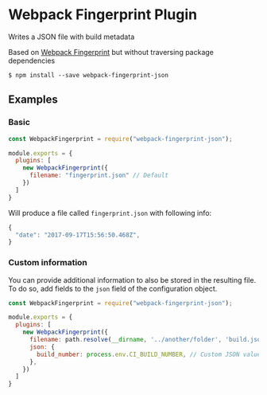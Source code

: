 Webpack Fingerprint Plugin
====================

Writes a JSON file with build metadata

Based on [Webpack Fingerprint](https://www.npmjs.com/package/webpack-fingerprint) but without traversing package dependencies

```
$ npm install --save webpack-fingerprint-json
```

## Examples

### Basic

```js
const WebpackFingerprint = require("webpack-fingerprint-json");

module.exports = {
  plugins: [    
    new WebpackFingerprint({
      filename: "fingerprint.json" // Default
    })
  ]
}
```

Will produce a file called `fingerprint.json` with following info:

```js
{
  "date": "2017-09-17T15:56:50.468Z",
}
```

### Custom information

You can provide additional information to also be stored in the resulting file. To do so, add fields to the `json` field of the configuration object.

```js
const WebpackFingerprint = require("webpack-fingerprint-json");

module.exports = {
  plugins: [    
    new WebpackFingerprint({
      filename: path.resolve(__dirname, '../another/folder', 'build.json'), // Custom filepath
      json: {
        build_number: process.env.CI_BUILD_NUMBER, // Custom JSON values
      },
    })
  ]
}
```
